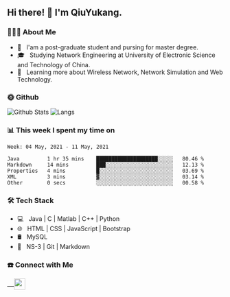 <h2> Hi there! 👋 I'm QiuYukang.</h2>

<h3> 👨🏻‍💻 About Me </h3>

- 💼 &nbsp; I'am a post-graduate student and pursing for master degree.
- 🎓 &nbsp; Studying Network Engineering at University of Electronic Science and Technology of China.
- 🌱 &nbsp; Learning more about Wireless Network, Network Simulation and Web Technology.

<h3> 🌞 Github</h3>

![Github Stats](https://github-readme-stats-beta-lovat.vercel.app/api?username=QiuYukang&count_private=true&show_icons=true&hide=stars)
![Langs](https://github-readme-stats-beta-lovat.vercel.app/api/top-langs/?username=QiuYukang&count_private=true&layout=compact)

<h3> 📊 This week I spent my time on</h3>

<!--START_SECTION:waka-->
```text
Week: 04 May, 2021 - 11 May, 2021

Java         1 hr 35 mins    ████████████████████░░░░░   80.46 % 
Markdown     14 mins         ███░░░░░░░░░░░░░░░░░░░░░░   12.13 % 
Properties   4 mins          █░░░░░░░░░░░░░░░░░░░░░░░░   03.69 % 
XML          3 mins          ▓░░░░░░░░░░░░░░░░░░░░░░░░   03.14 % 
Other        0 secs          ░░░░░░░░░░░░░░░░░░░░░░░░░   00.58 % 
```
<!--END_SECTION:waka-->

<h3>🛠 Tech Stack</h3>

- 💻 &nbsp; Java | C | Matlab | C++ | Python
- 🌐 &nbsp; HTML | CSS | JavaScript | Bootstrap
- 🛢  &nbsp; MySQL
- 🔧 &nbsp; NS-3 | Git | Markdown

<h3> ☎️ Connect with Me </h3>

<a href="mailto:b612n@qq.com">
   &nbsp;  &nbsp;
  <img align="center" width="26px" src="https://github.com/TheDudeThatCode/TheDudeThatCode/blob/master/Assets/Gmail.svg" />
</a>
